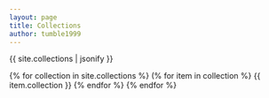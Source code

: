 ```yaml
---
layout: page
title: Collections
author: tumble1999
---
```

{{ site.collections | jsonify }}

{% for collection in site.collections %}
(% for item in collection %}
{{ item.collection }}
{% endfor %}
{% endfor %}
